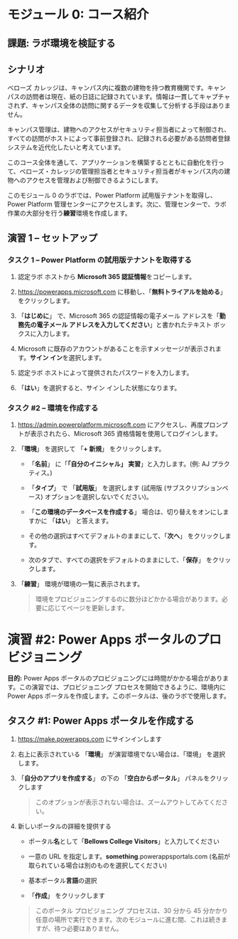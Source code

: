 ﻿---
lab:
    title: 'ラボ: ラボ環境の確認'
    module: 'モジュール 0: コース紹介'
---

モジュール 0: コース紹介
=================================

## 課題: ラボ環境を検証する

シナリオ
--------

ベローズ カレッジは、キャンパス内に複数の建物を持つ教育機関です。キャンパスの訪問者は現在、紙の日誌に記録されています。情報は一貫してキャプチャされず、キャンパス全体の訪問に関するデータを収集して分析する手段はありません。

キャンパス管理は、建物へのアクセスがセキュリティ担当者によって制御され、すべての訪問がホストによって事前登録され、記録される必要がある訪問者登録システムを近代化したいと考えています。

このコース全体を通して、アプリケーションを構築するとともに自動化を行って、ベローズ・カレッジの管理担当者とセキュリティ担当者がキャンパス内の建物へのアクセスを管理および制御できるようにします。

このモジュール 0 のラボでは、Power Platform 試用版テナントを取得し、Power Platform 管理センターにアクセスします。次に、管理センターで、ラボ作業の大部分を行う**練習**環境を作成します。

## 演習 1 – セットアップ

### タスク 1 – Power Platform の試用版テナントを取得する

1. 認定ラボ ホストから **Microsoft 365 認証情報**をコピーします。

2. <https://powerapps.microsoft.com> に移動し、「**無料トライアルを始める**」 をクリックします。

3. 「**はじめに**」 で、Microsoft 365 の認証情報の電子メール アドレスを「**勤務先の電子メール アドレスを入力してください**」と書かれたテキスト ボックスに入力します。

4. Microsoft に既存のアカウントがあることを示すメッセージが表示されます。**サイン イン**を選択します。

5. 認定ラボ ホストによって提供されたパスワードを入力します。 

6. 「**はい**」を選択すると、サイン インした状態になります。

### タスク \#2 – 環境を作成する

1.  <https://admin.powerplatform.microsoft.com> にアクセスし、再度プロンプトが表示されたら、Microsoft 365 資格情報を使用してログインします。

2. 「**環境**」 を選択して 「**+ 新規**」 をクリックします。

    - 「**名前**」 に「**「自分のイニシャル」 実習**」と入力します。(例: AJ プラクティス。)
    
    - 「**タイプ**」 で 「**試用版**」 を選択します (試用版 (サブスクリプションベース) オプションを選択しないでください)。
    
    - 「**この環境のデータベースを作成する**」 場合は、切り替えをオンにしますかに 「**はい**」 と答えます。
    
    - その他の選択はすべてデフォルトのままにして、「**次へ**」 をクリックします。
    
    - 次のタブで、すべての選択をデフォルトのままにして、「**保存**」 をクリックします。

3. 「**練習**」 環境が環境の一覧に表示されます。 

    > 環境をプロビジョニングするのに数分ほどかかる場合があります。必要に応じてページを更新します。

# 演習 \#2: Power Apps ポータルのプロビジョニング

**目的:** Power Apps ポータルのプロビジョニングには時間がかかる場合があります。この演習では、プロビジョニング プロセスを開始できるように、環境内に Power Apps ポータルを作成します。このポータルは、後のラボで使用します。

## タスク \#1: Power Apps ポータルを作成する

1.  <https://make.powerapps.com> にサインインします

2.  右上に表示されている 「**環境**」 が演習環境でない場合は、「環境」 を選択します。

3.  「**自分のアプリを作成する**」 の下の 「**空白からポータル**」 パネルをクリックします

    > このオプションが表示されない場合は、ズームアウトしてみてください。

4.  新しいポータルの詳細を提供する

    -   ポータル**名**として「**Bellows College Visitors**」と入力してください

    -   一意の URL を指定します。**something**.powerappsportals.com (名前が取られている場合は別のものを選択してください)

    -   基本ポータル**言語**の選択

    -   「**作成**」 をクリックします

    > このポータル プロビジョニング プロセスは、30 分から 45 分かかり任意の場所で実行できます。次のモジュールに進む間、これは続きますが、待つ必要はありません。
